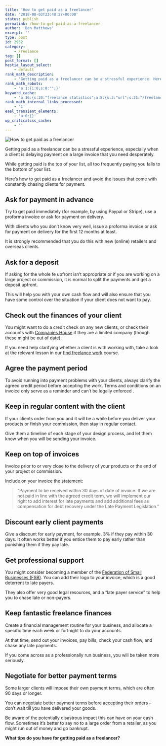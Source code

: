 ```yaml
---
title: 'How to get paid as a freelancer'
date: '2018-08-03T23:48:27+00:00'
status: publish
permalink: /how-to-get-paid-as-a-freelancer
author: 'Ben Matthews'
excerpt: ''
type: post
id: 2952
category:
    - Freelance
tag: []
post_format: []
hestia_layout_select:
    - default
rank_math_description:
    - 'Getting paid as a freelancer can be a stressful experience. Here’s how to get paid as a freelancer.'
rank_math_robots:
    - 'a:1:{i:0;s:0:"";}'
keyword_cache:
    - 'a:16:{s:20:"freelance statistics";a:8:{s:3:"url";s:21:"/freelance-statistics";s:5:"times";s:0:"";s:7:"between";s:0:"";s:6:"before";s:0:"";s:5:"after";s:0:"";s:4:"case";N;s:8:"nofollow";N;s:9:"newwindow";N;}s:19:"freelance portfolio";a:8:{s:3:"url";s:30:"/courses/freelance-portfolios/";s:5:"times";s:0:"";s:7:"between";s:0:"";s:6:"before";s:0:"";s:5:"after";s:0:"";s:4:"case";N;s:8:"nofollow";N;s:9:"newwindow";N;}s:19:"accounting software";a:8:{s:3:"url";s:33:"/best-online-accounting-software/";s:5:"times";s:0:"";s:7:"between";s:0:"";s:6:"before";s:0:"";s:5:"after";s:0:"";s:4:"case";N;s:8:"nofollow";N;s:9:"newwindow";N;}s:19:"freelance community";a:8:{s:3:"url";s:20:"/freelance-community";s:5:"times";s:0:"";s:7:"between";s:0:"";s:6:"before";s:0:"";s:5:"after";s:0:"";s:4:"case";N;s:8:"nofollow";N;s:9:"newwindow";N;}s:19:"freelance questions";a:8:{s:3:"url";s:20:"/freelance-community";s:5:"times";s:0:"";s:7:"between";s:0:"";s:6:"before";s:0:"";s:5:"after";s:0:"";s:4:"case";N;s:8:"nofollow";N;s:9:"newwindow";N;}s:18:"freelance expenses";a:8:{s:3:"url";s:19:"/freelance-expenses";s:5:"times";s:0:"";s:7:"between";s:0:"";s:6:"before";s:0:"";s:5:"after";s:0:"";s:4:"case";N;s:8:"nofollow";N;s:9:"newwindow";N;}s:18:"freelance training";a:8:{s:3:"url";s:8:"/courses";s:5:"times";s:0:"";s:7:"between";s:0:"";s:6:"before";s:0:"";s:5:"after";s:0:"";s:4:"case";N;s:8:"nofollow";N;s:9:"newwindow";N;}s:15:"freelance tools";a:8:{s:3:"url";s:21:"/best-freelance-tools";s:5:"times";s:0:"";s:7:"between";s:0:"";s:6:"before";s:0:"";s:5:"after";s:0:"";s:4:"case";N;s:8:"nofollow";N;s:9:"newwindow";N;}s:15:"freelance rates";a:8:{s:3:"url";s:16:"/freelance-rates";s:5:"times";s:0:"";s:7:"between";s:0:"";s:6:"before";s:0:"";s:5:"after";s:0:"";s:4:"case";N;s:8:"nofollow";N;s:9:"newwindow";N;}s:14:"freelance work";a:8:{s:3:"url";s:15:"/freelance-work";s:5:"times";s:0:"";s:7:"between";s:0:"";s:6:"before";s:0:"";s:5:"after";s:0:"";s:4:"case";N;s:8:"nofollow";N;s:9:"newwindow";N;}s:14:"freelance jobs";a:8:{s:3:"url";s:15:"/freelance-jobs";s:5:"times";s:0:"";s:7:"between";s:0:"";s:6:"before";s:0:"";s:5:"after";s:0:"";s:4:"case";N;s:8:"nofollow";N;s:9:"newwindow";N;}s:13:"balance sheet";a:8:{s:3:"url";s:46:"https://freetrain.co/balance-sheet-definition/";s:5:"times";s:0:"";s:7:"between";s:0:"";s:6:"before";s:0:"";s:5:"after";s:0:"";s:4:"case";N;s:8:"nofollow";N;s:9:"newwindow";N;}s:7:"courses";a:8:{s:3:"url";s:8:"/courses";s:5:"times";s:0:"";s:7:"between";s:0:"";s:6:"before";s:0:"";s:5:"after";s:0:"";s:4:"case";N;s:8:"nofollow";N;s:9:"newwindow";N;}s:5:"rates";a:8:{s:3:"url";s:16:"/freelance-rates";s:5:"times";s:0:"";s:7:"between";s:0:"";s:6:"before";s:0:"";s:5:"after";s:0:"";s:4:"case";N;s:8:"nofollow";N;s:9:"newwindow";N;}s:4:"ir35";a:8:{s:3:"url";s:5:"/ir35";s:5:"times";s:0:"";s:7:"between";s:0:"";s:6:"before";s:0:"";s:5:"after";s:0:"";s:4:"case";N;s:8:"nofollow";N;s:9:"newwindow";N;}s:13:"keywords_time";i:1565617278;}'
rank_math_internal_links_processed:
    - '1'
eael_transient_elements:
    - 'a:0:{}'
wp_criticalcss_cache:
    - ''
---
```

![How to get paid as a freelancer](https://freetrain.co/wp-content/uploads/2018/08/AEAD6D17-D50A-4930-B6A7-712788CE59DA-e1533340338563.jpeg)

Getting paid as a freelancer can be a stressful experience, especially when a client is delaying payment on a large invoice that you need desperately.

While getting paid is the top of your list, all too frequently paying you falls to the bottom of your list.

Here’s how to get paid as a freelancer and avoid the issues that come with constantly chasing clients for payment.

**Ask for payment in advance**
------------------------------

Try to get paid immediately (for example, by using Paypal or Stripe), use a proforma invoice or ask for payment on delivery.

With clients who you don’t know very well, issue a proforma invoice or ask for payment on delivery for the first 12 months at least.

It is strongly recommended that you do this with new (online) retailers and overseas clients.

**Ask for a deposit** 
----------------------

If asking for the whole fe upfront isn’t appropriate or if you are working on a large project or commission, it is normal to split the payments and get a deposit upfront.

This will help you with your own cash flow and will also ensure that you have some control over the situation if your client does not want to pay.

**Check out the finances of your client**
-----------------------------------------

You might want to do a credit check on any new clients, or check their accounts with [Companies House](https://www.gov.uk/government/organisations/companies-house) if they are a limited company (though these might be out of date).

If you need help clarifying whether a client is with working with, take a look at the relevant lesson in our [find freelance work](https://go.freetrain.co/find-freelance-clients-fast) course.

**Agree the payment period** 
-----------------------------

To avoid running into payment problems with your clients, always clarify the agreed credit period before accepting the work. Terms and conditions on an invoice only serve as a reminder and can’t be legally enforced .

**Keep in regular content with the client**
-------------------------------------------

If your clients order from you and it will be a while before you deliver your products or finish your commission, then stay in regular contact.

Give them a timeline of each stage of your design process, and let them know when you will be sending your invoice.

**Keep on top of invoices**
---------------------------

Invoice prior to or very close to the delivery of your products or the end of your project or commission.

Include on your invoice the statement:

> “Payment to be received within 30 days of date of invoice. If we are not paid in line with the agreed credit term, we will implement our right to add interest for late payments and add additional fees as compensation for debt recovery under the Late Payment Legislation.”

**Discount early client payments** 
-----------------------------------

Give a discount for early payment, for example, 3% if they pay within 30 days. It often works better if you entice them to pay early rather than punishing them if they pay late.

**Get professional support**
----------------------------

You might consider becoming a member of the [Federation of Small Businesses (FSB)](https://www.fsb.org.uk/). You can add their logo to your invoice, which is a good deterrent to late payers.

They also offer very good legal resources, and a “late payer service” to help you to chase late or non-payers.

**Keep fantastic freelance finances**
-------------------------------------

Create a financial management routine for your business, and allocate a specific time each week or fortnight to do your accounts.

At that time, send out your invoices, pay bills, check your cash flow, and chase any late payments.

If you come across as a professionally run business, you will be taken more seriously.

**Negotiate for better payment terms**
--------------------------------------

Some larger clients will impose their own payment terms, which are often 90 days or longer.

You can negotiate better payment terms before accepting their orders – don’t wait till you have delivered your goods.

Be aware of the potentially disastrous impact this can have on your cash flow. Sometimes it’s better to say no to a large order from a retailer, as you might run out of money and go bankrupt.

**What tips do you have for getting paid as a freelancer?**